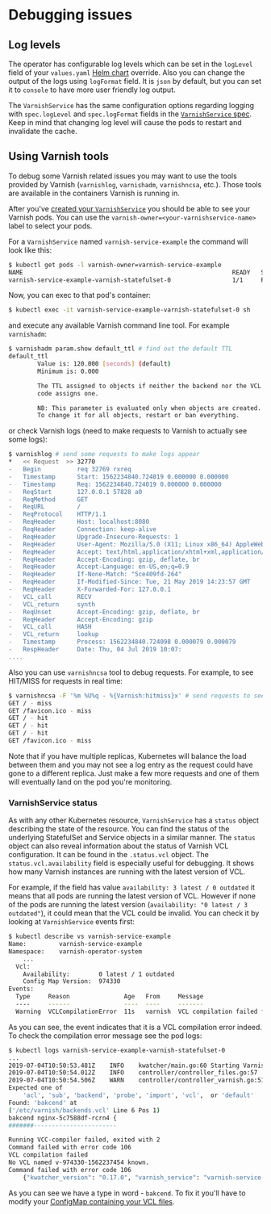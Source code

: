 # Debugging issues

## Log levels
The operator has configurable log levels which can be set in the `logLevel` field of your `values.yaml` [Helm chart](operator-configuration.md) override. Also you can change the output of the logs using `logFormat` field. It is `json` by default, but you can set it to `console` to have more user friendly log output.

The `VarnishService` has the same configuration options regarding logging with `spec.logLevel` and `spec.logFormat` fields in the [`VarnishService` spec](varnish-service-configuration.md). Keep in mind that changing log level will cause the pods to restart and invalidate the cache.

## Using Varnish tools

To debug some Varnish related issues you may want to use the tools provided by Varnish (`varnishlog`, `varnishadm`, `varnishncsa`, etc.). Those tools are available in the containers Varnish is running in.

After you've [created your `VarnishService`](varnish-service.md) you should be able to see your Varnish pods. You can use the `varnish-owner=<your-varnishservice-name>` label to select your pods.

For a `VarnishService` named `varnish-service-example` the command will look like this:

```bash
$ kubectl get pods -l varnish-owner=varnish-service-example                                                   
NAME                                                          READY   STATUS    RESTARTS   AGE
varnish-service-example-varnish-statefulset-0                 1/1     Running   0          15s
```

Now, you can exec to that pod's container:

```bash
$ kubectl exec -it varnish-service-example-varnish-statefulset-0 sh
```

and execute any available Varnish command line tool. For example `varnishadm`:

```bash
$ varnishadm param.show default_ttl # find out the default TTL
default_ttl
        Value is: 120.000 [seconds] (default)
        Minimum is: 0.000

        The TTL assigned to objects if neither the backend nor the VCL
        code assigns one.

        NB: This parameter is evaluated only when objects are created.
        To change it for all objects, restart or ban everything.
```

or check Varnish logs (need to make requests to Varnish to actually see some logs):

```bash
$ varnishlog # send some requests to make logs appear
*   << Request  >> 32770     
-   Begin          req 32769 rxreq
-   Timestamp      Start: 1562234840.724019 0.000000 0.000000
-   Timestamp      Req: 1562234840.724019 0.000000 0.000000
-   ReqStart       127.0.0.1 57828 a0
-   ReqMethod      GET
-   ReqURL         /
-   ReqProtocol    HTTP/1.1
-   ReqHeader      Host: localhost:8080
-   ReqHeader      Connection: keep-alive
-   ReqHeader      Upgrade-Insecure-Requests: 1
-   ReqHeader      User-Agent: Mozilla/5.0 (X11; Linux x86_64) AppleWebKit/537.36 (KHTML, like Gecko) Chrome/75.0.3770.100 Safari/537.36
-   ReqHeader      Accept: text/html,application/xhtml+xml,application/xml;q=0.9,image/webp,image/apng,*/*;q=0.8,application/signed-exchange;v=b3
-   ReqHeader      Accept-Encoding: gzip, deflate, br
-   ReqHeader      Accept-Language: en-US,en;q=0.9
-   ReqHeader      If-None-Match: "5ce409fd-264"
-   ReqHeader      If-Modified-Since: Tue, 21 May 2019 14:23:57 GMT
-   ReqHeader      X-Forwarded-For: 127.0.0.1
-   VCL_call       RECV
-   VCL_return     synth
-   ReqUnset       Accept-Encoding: gzip, deflate, br
-   ReqHeader      Accept-Encoding: gzip
-   VCL_call       HASH
-   VCL_return     lookup
-   Timestamp      Process: 1562234840.724098 0.000079 0.000079
-   RespHeader     Date: Thu, 04 Jul 2019 10:07: 
....
```

Also you can use `varnishncsa` tool to debug requests. For example, to see HIT/MISS for requests in real time:

```bash
$ varnishncsa -F '%m %U%q - %{Varnish:hitmiss}x' # send requests to see some output
GET / - miss
GET /favicon.ico - miss
GET / - hit
GET / - hit
GET / - hit
GET /favicon.ico - miss

```

Note that if you have multiple replicas, Kubernetes will balance the load between them and you may not see a log entry as the request could have gone to a different replica. Just make a few more requests and one of them will eventually land on the pod you're monitoring.

### VarnishService status

As with any other Kubernetes resource, `VarnishService` has a `status` object describing the state of the resource. You can find the status of the underlying StatefulSet and Service objects in a similar manner. The `status` object can also reveal information about the status of Varnish VCL configuration. It can be found in the `.status.vcl` object. The `status.vcl.availability` field is especially useful for debugging. It shows how many Varnish instances are running with the latest version of VCL.

For example, if the field has value `availability: 3 latest / 0 outdated` it means that all pods are running the latest version of VCL. However if none of the pods are running the latest version (`availability: "0 latest / 3 outdated"`), it could mean that the VCL could be invalid. You can check it by looking at `VarnishService` events first:

```bash
$ kubectl describe vs varnish-service-example
Name:         varnish-service-example
Namespace:    varnish-operator-system
    ...
  Vcl:
    Availability:        0 latest / 1 outdated
    Config Map Version:  974330
Events:
  Type     Reason               Age   From     Message
  ----     ------               ----  ----     -------
  Warning  VCLCompilationError  11s   varnish  VCL compilation failed for pod varnish-service-example-varnish-statefulset-0. See pod logs for details
```

As you can see, the event indicates that it is a VCL compilation error indeed. To check the compilation error message see the pod logs:

```bash
$ kubectl logs varnish-service-example-varnish-statefulset-0                 
...
2019-07-04T10:50:53.481Z	INFO	kwatcher/main.go:60	Starting Varnish Watcher	{"kwatcher_version": "0.17.0"}
2019-07-04T10:50:54.012Z	INFO	controller/controller_files.go:57	Rewriting file	{"kwatcher_version": "0.17.0", "varnish_service": "varnish-service-example", "pod_name": "varnish-service-example-varnish-statefulset-0", "namespace": "varnish-operator-system", "file_path": "/etc/varnish/backends.vcl"}
2019-07-04T10:50:54.506Z	WARN	controller/controller_varnish.go:51	Message from VCC-compiler:
Expected one of
	'acl', 'sub', 'backend', 'probe', 'import', 'vcl',  or 'default'
Found: 'bakcend' at
('/etc/varnish/backends.vcl' Line 6 Pos 1)
bakcend nginx-5c7588df-rcrn4 {
#######-----------------------

Running VCC-compiler failed, exited with 2
Command failed with error code 106
VCL compilation failed
No VCL named v-974330-1562237454 known.
Command failed with error code 106
	{"kwatcher_version": "0.17.0", "varnish_service": "varnish-service-example", "pod_name": "varnish-service-example-varnish-statefulset-0", "namespace": "varnish-operator-system"}
```

As you can see we have a type in word - `bakcend`. To fix it you'll have to modify your [ConfigMap containing your VCL files](vcl-configuration.md).
